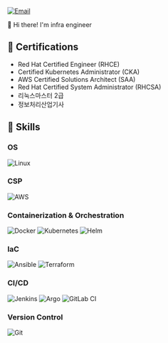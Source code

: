 [![Email](https://img.shields.io/badge/ksi05298@gmail.com-red?style=flat-square&logo=gmail&logoColor=white)](mailto:ksi05298@gmail.com)


👋 Hi there! I'm infra engineer

## 💼 Certifications
- Red Hat Certified Engineer (RHCE)
- Certified Kubernetes Administrator (CKA)
- AWS Certified Solutions Architect (SAA)
- Red Hat Certified System Administrator (RHCSA)
- 리눅스마스터 2급
- 정보처리산업기사

## 💪 Skills

### OS
![Linux](https://img.shields.io/badge/Linux-FCC624?style=flat-square&logo=linux&logoColor=black)

### CSP
![AWS](https://img.shields.io/badge/AWS-232F3E?style=flat-square&logo=amazon-aws&logoColor=white)

### Containerization & Orchestration
![Docker](https://img.shields.io/badge/Docker-2496ED?style=flat-square&logo=docker&logoColor=white)
![Kubernetes](https://img.shields.io/badge/Kubernetes-326CE5?style=flat-square&logo=kubernetes&logoColor=white)
![Helm](https://img.shields.io/badge/Helm-0F1689?style=flat-square&logo=helm&logoColor=white)

### IaC
![Ansible](https://img.shields.io/badge/Ansible-EE0000?style=flat-square&logo=ansible&logoColor=white)
![Terraform](https://img.shields.io/badge/Terraform-623CE4?style=flat-square&logo=terraform&logoColor=white)

### CI/CD
![Jenkins](https://img.shields.io/badge/Jenkins-D24939?style=flat-square&logo=jenkins&logoColor=white)
![Argo](https://img.shields.io/badge/Argo-CD-EB6424?style=flat-square&logo=argo&logoColor=white)
![GitLab CI](https://img.shields.io/badge/GitLab-CI-FC6D26?style=flat-square&logo=gitlab&logoColor=white)

### Version Control
![Git](https://img.shields.io/badge/Git-F05032?style=flat-square&logo=git&logoColor=white)

